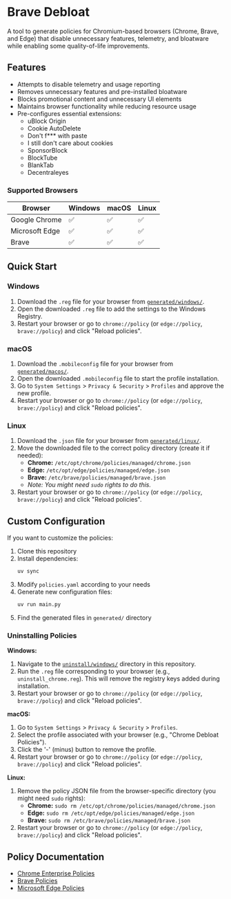 # Brave Debloat

A tool to generate policies for Chromium-based browsers (Chrome, Brave, and Edge) that disable unnecessary features, telemetry, and bloatware while enabling some quality-of-life improvements.

## Features

- Attempts to disable telemetry and usage reporting
- Removes unnecessary features and pre-installed bloatware
- Blocks promotional content and unnecessary UI elements
- Maintains browser functionality while reducing resource usage
- Pre-configures essential extensions:
  - uBlock Origin
  - Cookie AutoDelete
  - Don't f*** with paste
  - I still don't care about cookies
  - SponsorBlock
  - BlockTube
  - BlankTab
  - Decentraleyes

### Supported Browsers

| Browser | Windows | macOS | Linux |
|---------|---------|-------|-------|
| Google Chrome | ✅ | ✅ | ✅ |
| Microsoft Edge | ✅ | ✅ | ✅ |
| Brave | ✅ | ✅ | ✅ |

## Quick Start

### Windows
1.  Download the `.reg` file for your browser from [`generated/windows/`](./generated/windows/).
2.  Open the downloaded `.reg` file to add the settings to the Windows Registry.
3.  Restart your browser or go to `chrome://policy` (or `edge://policy`, `brave://policy`) and click "Reload policies".

### macOS
1.  Download the `.mobileconfig` file for your browser from [`generated/macos/`](./generated/macos/).
2.  Open the downloaded `.mobileconfig` file to start the profile installation.
3.  Go to `System Settings` > `Privacy & Security` > `Profiles` and approve the new profile.
4.  Restart your browser or go to `chrome://policy` (or `edge://policy`, `brave://policy`) and click "Reload policies".

### Linux
1.  Download the `.json` file for your browser from [`generated/linux/`](./generated/linux/).
2.  Move the downloaded file to the correct policy directory (create it if needed):
    *   **Chrome:** `/etc/opt/chrome/policies/managed/chrome.json`
    *   **Edge:** `/etc/opt/edge/policies/managed/edge.json`
    *   **Brave:** `/etc/brave/policies/managed/brave.json`
    *   *Note: You might need `sudo` rights to do this.*
3.  Restart your browser or go to `chrome://policy` (or `edge://policy`, `brave://policy`) and click "Reload policies".

## Custom Configuration

If you want to customize the policies:

1. Clone this repository
2. Install dependencies:
   ```bash
   uv sync
   ```
3. Modify `policies.yaml` according to your needs
4. Generate new configuration files:
   ```bash
   uv run main.py
   ```
5. Find the generated files in `generated/` directory


### Uninstalling Policies

**Windows:**
1.  Navigate to the [`uninstall/windows/`](./uninstall/) directory in this repository.
2.  Run the `.reg` file corresponding to your browser (e.g., `uninstall_chrome.reg`). This will remove the registry keys added during installation.
3.  Restart your browser or go to `chrome://policy` (or `edge://policy`, `brave://policy`) and click "Reload policies".

**macOS:**
1.  Go to `System Settings` > `Privacy & Security` > `Profiles`.
2.  Select the profile associated with your browser (e.g., "Chrome Debloat Policies").
3.  Click the '-' (minus) button to remove the profile.
4.  Restart your browser or go to `chrome://policy` (or `edge://policy`, `brave://policy`) and click "Reload policies".

**Linux:**
1.  Remove the policy JSON file from the browser-specific directory (you might need `sudo` rights):
    *   **Chrome:** `sudo rm /etc/opt/chrome/policies/managed/chrome.json`
    *   **Edge:** `sudo rm /etc/opt/edge/policies/managed/edge.json`
    *   **Brave:** `sudo rm /etc/brave/policies/managed/brave.json`
2.  Restart your browser or go to `chrome://policy` (or `edge://policy`, `brave://policy`) and click "Reload policies".

## Policy Documentation

- [Chrome Enterprise Policies](https://chromeenterprise.google/policies/)
- [Brave Policies](https://support.brave.com/hc/en-us/articles/360039248271-Group-Policy)
- [Microsoft Edge Policies](https://learn.microsoft.com/en-us/deployedge/microsoft-edge-policies)
